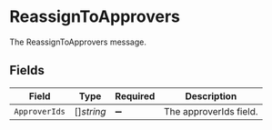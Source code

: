 # ReassignToApprovers

The ReassignToApprovers message.


## Fields

| Field                  | Type                   | Required               | Description            |
| ---------------------- | ---------------------- | ---------------------- | ---------------------- |
| `ApproverIds`          | []*string*             | :heavy_minus_sign:     | The approverIds field. |